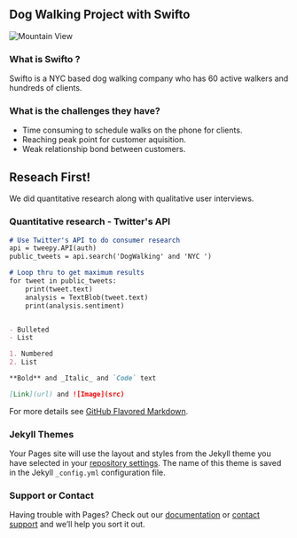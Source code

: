 ## Dog Walking Project with Swifto

<img src="pulpitrock.jpg" alt="Mountain View">


### What is Swifto ?

Swifto is a NYC based dog walking company who has 60 active walkers and hundreds of clients. 


### What is the challenges they have? 

-  Time consuming to schedule walks on the phone for clients. 
-  Reaching peak point for customer aquisition. 
-  Weak relationship bond between customers. 






## Reseach First! 

We did quantitative research along with qualitative user interviews. 


### Quantitative research - Twitter's API



```markdown
# Use Twitter's API to do consumer research
api = tweepy.API(auth)
public_tweets = api.search('DogWalking' and 'NYC ')

# Loop thru to get maximum results
for tweet in public_tweets:
    print(tweet.text)
    analysis = TextBlob(tweet.text)
    print(analysis.sentiment)


- Bulleted
- List

1. Numbered
2. List

**Bold** and _Italic_ and `Code` text

[Link](url) and ![Image](src)
```

For more details see [GitHub Flavored Markdown](https://guides.github.com/features/mastering-markdown/).

### Jekyll Themes

Your Pages site will use the layout and styles from the Jekyll theme you have selected in your [repository settings](https://github.com/haohaowasky/alanwang.io/settings). The name of this theme is saved in the Jekyll `_config.yml` configuration file.

### Support or Contact

Having trouble with Pages? Check out our [documentation](https://help.github.com/categories/github-pages-basics/) or [contact support](https://github.com/contact) and we’ll help you sort it out.
